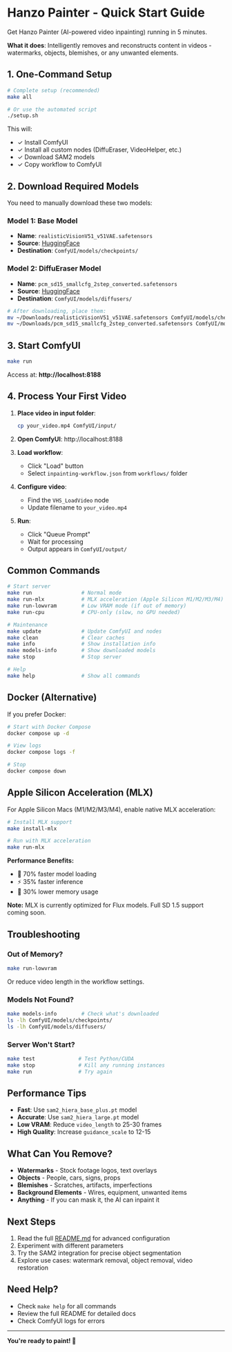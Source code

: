 # Hanzo Painter - Quick Start Guide

Get Hanzo Painter (AI-powered video inpainting) running in 5 minutes.

**What it does**: Intelligently removes and reconstructs content in videos - watermarks, objects, blemishes, or any unwanted elements.

## 1. One-Command Setup

```bash
# Complete setup (recommended)
make all

# Or use the automated script
./setup.sh
```

This will:
- ✓ Install ComfyUI
- ✓ Install all custom nodes (DiffuEraser, VideoHelper, etc.)
- ✓ Download SAM2 models
- ✓ Copy workflow to ComfyUI

## 2. Download Required Models

You need to manually download these two models:

### Model 1: Base Model
- **Name**: `realisticVisionV51_v51VAE.safetensors`
- **Source**: [HuggingFace](https://huggingface.co/SG161222/Realistic_Vision_V5.1_noVAE)
- **Destination**: `ComfyUI/models/checkpoints/`

### Model 2: DiffuEraser Model
- **Name**: `pcm_sd15_smallcfg_2step_converted.safetensors`
- **Source**: [HuggingFace](https://huggingface.co/wangfuyun/PCM)
- **Destination**: `ComfyUI/models/diffusers/`

```bash
# After downloading, place them:
mv ~/Downloads/realisticVisionV51_v51VAE.safetensors ComfyUI/models/checkpoints/
mv ~/Downloads/pcm_sd15_smallcfg_2step_converted.safetensors ComfyUI/models/diffusers/
```

## 3. Start ComfyUI

```bash
make run
```

Access at: **http://localhost:8188**

## 4. Process Your First Video

1. **Place video in input folder**:
   ```bash
   cp your_video.mp4 ComfyUI/input/
   ```

2. **Open ComfyUI**: http://localhost:8188

3. **Load workflow**:
   - Click "Load" button
   - Select `inpainting-workflow.json` from `workflows/` folder

4. **Configure video**:
   - Find the `VHS_LoadVideo` node
   - Update filename to `your_video.mp4`

5. **Run**:
   - Click "Queue Prompt"
   - Wait for processing
   - Output appears in `ComfyUI/output/`

## Common Commands

```bash
# Start server
make run                # Normal mode
make run-mlx            # MLX acceleration (Apple Silicon M1/M2/M3/M4)
make run-lowvram        # Low VRAM mode (if out of memory)
make run-cpu            # CPU-only (slow, no GPU needed)

# Maintenance
make update             # Update ComfyUI and nodes
make clean              # Clear caches
make info               # Show installation info
make models-info        # Show downloaded models
make stop               # Stop server

# Help
make help               # Show all commands
```

## Docker (Alternative)

If you prefer Docker:

```bash
# Start with Docker Compose
docker compose up -d

# View logs
docker compose logs -f

# Stop
docker compose down
```

## Apple Silicon Acceleration (MLX)

For Apple Silicon Macs (M1/M2/M3/M4), enable native MLX acceleration:

```bash
# Install MLX support
make install-mlx

# Run with MLX acceleration
make run-mlx
```

**Performance Benefits:**
- 🚀 70% faster model loading
- ⚡ 35% faster inference
- 💾 30% lower memory usage

**Note:** MLX is currently optimized for Flux models. Full SD 1.5 support coming soon.

## Troubleshooting

### Out of Memory?
```bash
make run-lowvram
```
Or reduce video length in the workflow settings.

### Models Not Found?
```bash
make models-info        # Check what's downloaded
ls -lh ComfyUI/models/checkpoints/
ls -lh ComfyUI/models/diffusers/
```

### Server Won't Start?
```bash
make test              # Test Python/CUDA
make stop              # Kill any running instances
make run               # Try again
```

## Performance Tips

- **Fast**: Use `sam2_hiera_base_plus.pt` model
- **Accurate**: Use `sam2_hiera_large.pt` model
- **Low VRAM**: Reduce `video_length` to 25-30 frames
- **High Quality**: Increase `guidance_scale` to 12-15

## What Can You Remove?

- **Watermarks** - Stock footage logos, text overlays
- **Objects** - People, cars, signs, props
- **Blemishes** - Scratches, artifacts, imperfections
- **Background Elements** - Wires, equipment, unwanted items
- **Anything** - If you can mask it, the AI can inpaint it

## Next Steps

1. Read the full [README.md](README.md) for advanced configuration
2. Experiment with different parameters
3. Try the SAM2 integration for precise object segmentation
4. Explore use cases: watermark removal, object removal, video restoration

## Need Help?

- Check `make help` for all commands
- Review the full README for detailed docs
- Check ComfyUI logs for errors

---

**You're ready to paint! 🎨**
